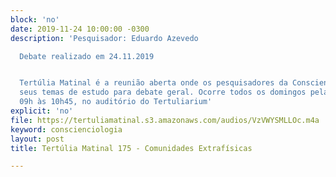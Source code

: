```yaml
---
block: 'no'
date: 2019-11-24 10:00:00 -0300
description: 'Pesquisador: Eduardo Azevedo

  Debate realizado em 24.11.2019


  Tertúlia Matinal é a reunião aberta onde os pesquisadores da Conscienciologia apresentam
  seus temas de estudo para debate geral. Ocorre todos os domingos pela manhã, das
  09h às 10h45, no auditório do Tertuliarium'
explicit: 'no'
file: https://tertuliamatinal.s3.amazonaws.com/audios/VzVWYSMLLOc.m4a
keyword: conscienciologia
layout: post
title: Tertúlia Matinal 175 - Comunidades Extrafísicas

---
```

